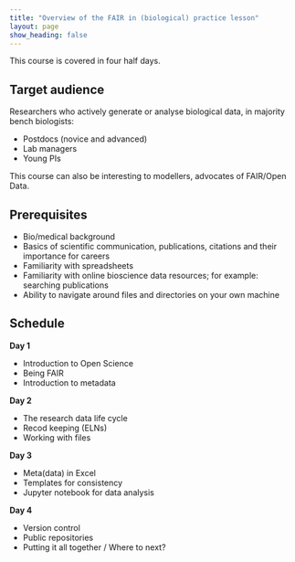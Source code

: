 ```yaml
---
title: "Overview of the FAIR in (biological) practice lesson"
layout: page
show_heading: false
---  
```



This course is covered in four half days.  

## Target audience
Researchers who actively generate or analyse biological data, in majority bench biologists:
* Postdocs (novice and advanced)
* Lab managers
* Young PIs

This course can also be interesting to modellers, advocates of FAIR/Open Data.  

## Prerequisites
* Bio/medical background
* Basics of scientific communication, publications, citations and their importance for careers
* Familiarity with spreadsheets
* Familiarity with online bioscience data resources; for example: searching publications
* Ability to navigate around files and directories on your own machine

## Schedule
**Day 1**
* Introduction to Open Science  
* Being FAIR  
* Introduction to metadata  

**Day 2**
* The research data life cycle
* Recod keeping (ELNs)
* Working with files  

**Day 3**
* Meta(data) in Excel
* Templates for consistency
* Jupyter notebook for data analysis  

**Day 4**
* Version control
* Public repositories
* Putting it all together / Where to next?  
